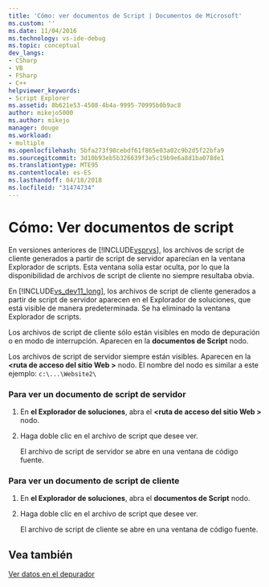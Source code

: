 ```yaml
---
title: 'Cómo: ver documentos de Script | Documentos de Microsoft'
ms.custom: ''
ms.date: 11/04/2016
ms.technology: vs-ide-debug
ms.topic: conceptual
dev_langs:
- CSharp
- VB
- FSharp
- C++
helpviewer_keywords:
- Script Explorer
ms.assetid: 8b621e53-4508-4b4a-9995-70995b0b9ac8
author: mikejo5000
ms.author: mikejo
manager: douge
ms.workload:
- multiple
ms.openlocfilehash: 5bfa273f98cebdf61f865e03a02c9b2d5f22bfa9
ms.sourcegitcommit: 3d10b93eb5b326639f3e5c19b9e6a8d1ba078de1
ms.translationtype: MTE95
ms.contentlocale: es-ES
ms.lasthandoff: 04/18/2018
ms.locfileid: "31474734"
---
```

# <a name="how-to-view-script-documents"></a>Cómo: Ver documentos de script
En versiones anteriores de [!INCLUDE[vsprvs](../code-quality/includes/vsprvs_md.md)], los archivos de script de cliente generados a partir de script de servidor aparecían en la ventana Explorador de scripts. Esta ventana solía estar oculta, por lo que la disponibilidad de archivos de script de cliente no siempre resultaba obvia.  
  
 En [!INCLUDE[vs_dev11_long](../data-tools/includes/vs_dev11_long_md.md)], los archivos de script de cliente generados a partir de script de servidor aparecen en el Explorador de soluciones, que está visible de manera predeterminada. Se ha eliminado la ventana Explorador de scripts.  
  
 Los archivos de script de cliente sólo están visibles en modo de depuración o en modo de interrupción. Aparecen en la **documentos de Script** nodo.  
  
 Los archivos de script de servidor siempre están visibles. Aparecen en la  **\<ruta de acceso del sitio Web >** nodo. El nombre del nodo es similar a este ejemplo: `c:\...\Website2\`  
  
### <a name="to-view-a-server-side-script-document"></a>Para ver un documento de script de servidor  
  
1.  En **el Explorador de soluciones**, abra el  **\<ruta de acceso del sitio Web >** nodo.  
  
2.  Haga doble clic en el archivo de script que desee ver.  
  
     El archivo de script de servidor se abre en una ventana de código fuente.  
  
### <a name="to-view-a-client-side-script-document"></a>Para ver un documento de script de cliente  
  
1.  En **el Explorador de soluciones**, abra el **documentos de Script** nodo.  
  
2.  Haga doble clic en el archivo de script que desee ver.  
  
     El archivo de script de cliente se abre en una ventana de código fuente.  
  
## <a name="see-also"></a>Vea también  
 [Ver datos en el depurador](../debugger/viewing-data-in-the-debugger.md)